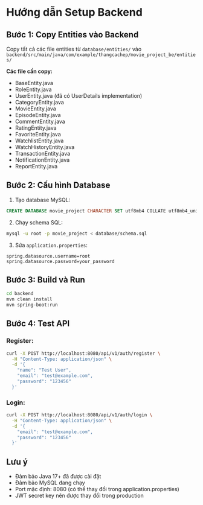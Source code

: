 # Hướng dẫn Setup Backend

## Bước 1: Copy Entities vào Backend

Copy tất cả các file entities từ `database/entities/` vào `backend/src/main/java/com/example/thangcachep/movie_project_be/entities/`

**Các file cần copy:**
- BaseEntity.java
- RoleEntity.java
- UserEntity.java (đã có UserDetails implementation)
- CategoryEntity.java
- MovieEntity.java
- EpisodeEntity.java
- CommentEntity.java
- RatingEntity.java
- FavoriteEntity.java
- WatchlistEntity.java
- WatchHistoryEntity.java
- TransactionEntity.java
- NotificationEntity.java
- ReportEntity.java

## Bước 2: Cấu hình Database

1. Tạo database MySQL:
```sql
CREATE DATABASE movie_project CHARACTER SET utf8mb4 COLLATE utf8mb4_unicode_ci;
```

2. Chạy schema SQL:
```bash
mysql -u root -p movie_project < database/schema.sql
```

3. Sửa `application.properties`:
```properties
spring.datasource.username=root
spring.datasource.password=your_password
```

## Bước 3: Build và Run

```bash
cd backend
mvn clean install
mvn spring-boot:run
```

## Bước 4: Test API

### Register:
```bash
curl -X POST http://localhost:8080/api/v1/auth/register \
  -H "Content-Type: application/json" \
  -d '{
    "name": "Test User",
    "email": "test@example.com",
    "password": "123456"
  }'
```

### Login:
```bash
curl -X POST http://localhost:8080/api/v1/auth/login \
  -H "Content-Type: application/json" \
  -d '{
    "email": "test@example.com",
    "password": "123456"
  }'
```

## Lưu ý

- Đảm bảo Java 17+ đã được cài đặt
- Đảm bảo MySQL đang chạy
- Port mặc định: 8080 (có thể thay đổi trong application.properties)
- JWT secret key nên được thay đổi trong production


